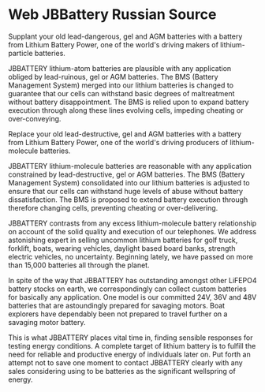 # Web JBBattery Russian Source

Supplant your old lead-dangerous, gel and AGM batteries with a battery from Lithium Battery Power, one of the world's driving makers of lithium-particle batteries. 

JBBATTERY lithium-atom batteries are plausible with any application obliged by lead-ruinous, gel or AGM batteries. The BMS (Battery Management System) merged into our lithium batteries is changed to guarantee that our cells can withstand basic degrees of maltreatment without battery disappointment. The BMS is relied upon to expand battery execution through along these lines evolving cells, impeding cheating or over-conveying. 

Replace your old lead-destructive, gel and AGM batteries with a battery from Lithium Battery Power, one of the world's driving producers of lithium-molecule batteries. 

JBBATTERY lithium-molecule batteries are reasonable with any application constrained by lead-destructive, gel or AGM batteries. The BMS (Battery Management System) consolidated into our lithium batteries is adjusted to ensure that our cells can withstand huge levels of abuse without battery dissatisfaction. The BMS is proposed to extend battery execution through therefore changing cells, preventing cheating or over-delivering. 

JBBATTERY contrasts from any excess lithium-molecule battery relationship on account of the solid quality and execution of our telephones. We address astonishing expert in selling uncommon lithium batteries for golf truck, forklift, boats, wearing vehicles, daylight based board banks, strength electric vehicles, no uncertainty. Beginning lately, we have passed on more than 15,000 batteries all through the planet. 

In spite of the way that JBBATTERY has outstanding amongst other LiFEPO4 battery stocks on earth, we correspondingly can collect custom batteries for basically any application. One model is our committed 24V, 36V and 48V batteries that are astoundingly prepared for savaging motors. Boat explorers have dependably been not prepared to travel further on a savaging motor battery. 

This is what JBBATTERY places vital time in, finding sensible responses for testing energy conditions. A complete target of lithium battery is to fulfill the need for reliable and productive energy of individuals later on. Put forth an attempt not to save one moment to contact JBBATTERY clearly with any sales considering using to be batteries as the significant wellspring of energy.
